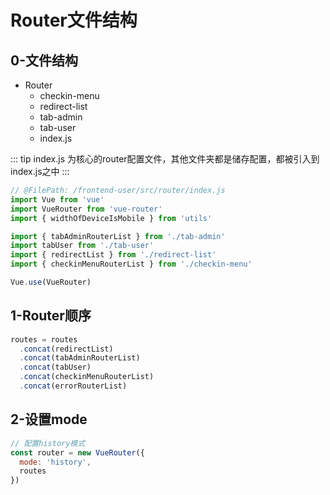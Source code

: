 <!--
 * @Author: your name
 * @Date: 2021-02-12 14:15:18
 * @LastEditTime: 2021-02-12 14:33:50
 * @LastEditors: Please set LastEditors
 * @Description: In User Settings Edit
 * @FilePath: /vuepress-starter/docs/Projects/VenueOnlineManageSystem/2-VueRouterConstruction/2-0-FileConstruction/README.md
-->
# Router文件结构

## 0-文件结构
+ Router
  - checkin-menu
  - redirect-list
  - tab-admin
  - tab-user
  - index.js

::: tip
index.js 为核心的router配置文件，其他文件夹都是储存配置，都被引入到index.js之中
:::

```js
// @FilePath: /frontend-user/src/router/index.js
import Vue from 'vue'
import VueRouter from 'vue-router'
import { widthOfDeviceIsMobile } from 'utils'

import { tabAdminRouterList } from './tab-admin'
import tabUser from './tab-user'
import { redirectList } from './redirect-list'
import { checkinMenuRouterList } from './checkin-menu'

Vue.use(VueRouter)
```

## 1-Router顺序
```js
routes = routes
  .concat(redirectList)
  .concat(tabAdminRouterList)
  .concat(tabUser)
  .concat(checkinMenuRouterList)
  .concat(errorRouterList)
```

## 2-设置mode
```js
// 配置history模式
const router = new VueRouter({
  mode: 'history',
  routes
})
```